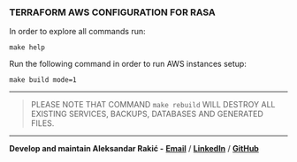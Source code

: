 ### **TERRAFORM AWS CONFIGURATION FOR RASA**

In order to explore all commands run:

``` 
make help 
```

Run the following command in order to run AWS instances setup:

```
make build mode=1
```

---
> PLEASE NOTE THAT COMMAND `make rebuild` WILL DESTROY ALL EXISTING SERVICES, BACKUPS, DATABASES AND GENERATED FILES.
---
**Develop and maintain Aleksandar Rakić -**
**[Email](mailto:aleksandar.rakic@yahoo.com)** /
**[LinkedIn](https://www.linkedin.com/in/rakic-aleksandar)** /
**[GitHub](https://github.com/atco89)**
